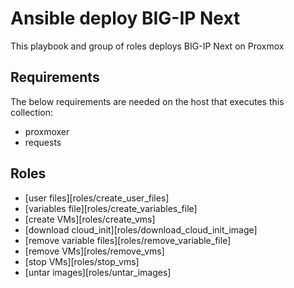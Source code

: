 # Ansible deploy BIG-IP Next

This playbook and group of roles deploys BIG-IP Next on Proxmox

## Requirements 
The below requirements are needed on the host that executes this collection:

 - proxmoxer
 - requests

## Roles

* [user files][roles/create_user_files]
* [variables file][roles/create_variables_file]
* [create VMs][roles/create_vms]
* [download cloud_init][roles/download_cloud_init_image]
* [remove variable files][roles/remove_variable_file]
* [remove VMs][roles/remove_vms]
* [stop VMs][roles/stop_vms]
* [untar images][roles/untar_images]
